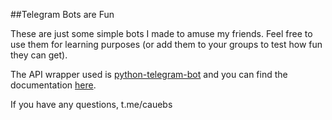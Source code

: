 ##Telegram Bots are Fun

These are just some simple bots I made to amuse my friends.
Feel free to use them for learning purposes (or add them to your groups to test how fun they can get).

The API wrapper used is [python-telegram-bot](https://github.com/python-telegram-bot/python-telegram-bot) and you can find the documentation [here](https://python-telegram-bot.readthedocs.io/).

If you have any questions, t.me/cauebs

